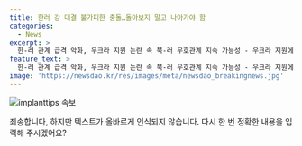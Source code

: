 ```yaml
---
title: 한러 강 대결 불가피한 충돌…돌아보지 말고 나아가야 함
categories:
  - News
excerpt: >
  한-러 관계 급격 악화, 우크라 지원 논란 속 북-러 우호관계 지속 가능성 - 우크라 지원에 대한 한국과 러시아의 입장 차이가 두드러지면서 관계 악화 우려가 나오고 있습니다. 이에도 북-러 간의 우호관계는 지속될 가능성이 큰데, 러시아의 유라시아 전략이 이를 지탱할 것으로 분석됩니다. 한-러 관계의 회복은 어려울 것으로 예상되며, 러시아의 강경책에 따라 한-미-일 안보 협력이 강화될 수도 있습니다.
feature_text: >
  한-러 관계 급격 악화, 우크라 지원 논란 속 북-러 우호관계 지속 가능성 - 우크라 지원에 대한 한국과 러시아의 입장 차이가 두드러지면서 관계 악화 우려가 나오고 있습니다. 이에도 북-러 간의 우호관계는 지속될 가능성이 큰데, 러시아의 유라시아 전략이 이를 지탱할 것으로 분석됩니다. 한-러 관계의 회복은 어려울 것으로 예상되며, 러시아의 강경책에 따라 한-미-일 안보 협력이 강화될 수도 있습니다.
image: 'https://newsdao.kr/res/images/meta/newsdao_breakingnews.jpg'
---
```


<p><img src="https://newsdao.kr/res/images/meta/newsdao_breakingnews.jpg" alt="implanttips 속보" /></p>

<p>죄송합니다, 하지만 텍스트가 올바르게 인식되지 않습니다. 다시 한 번 정확한 내용을 입력해 주시겠어요?</p>

